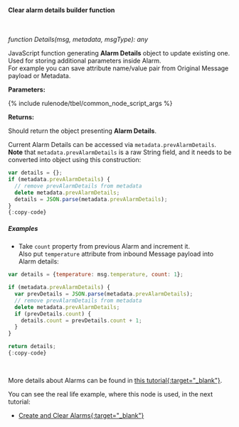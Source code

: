 #### Clear alarm details builder function

<div class="divider"></div>
<br/>

*function Details(msg, metadata, msgType): any*

JavaScript function generating **Alarm Details** object to update existing one. Used for storing additional parameters inside Alarm.<br>
For example you can save attribute name/value pair from Original Message payload or Metadata.

**Parameters:**

{% include rulenode/tbel/common_node_script_args %}

**Returns:**

Should return the object presenting **Alarm Details**.

Current Alarm Details can be accessed via `metadata.prevAlarmDetails`.<br>
**Note** that `metadata.prevAlarmDetails` is a raw String field, and it needs to be converted into object using this construction:

```javascript
var details = {};
if (metadata.prevAlarmDetails) {
  // remove prevAlarmDetails from metadata
  delete metadata.prevAlarmDetails;
  details = JSON.parse(metadata.prevAlarmDetails);
}
{:copy-code}
```

<div class="divider"></div>

##### Examples

<ul>
<li>
Take <code>count</code> property from previous Alarm and increment it.<br>
Also put <code>temperature</code> attribute from inbound Message payload into Alarm details:
</li>
</ul>

```javascript
var details = {temperature: msg.temperature, count: 1};

if (metadata.prevAlarmDetails) {
  var prevDetails = JSON.parse(metadata.prevAlarmDetails);
  // remove prevAlarmDetails from metadata
  delete metadata.prevAlarmDetails;
  if (prevDetails.count) {
    details.count = prevDetails.count + 1;
  }
}

return details;
{:copy-code}
```

<br>

More details about Alarms can be found in [this tutorial{:target="_blank"}](${siteBaseUrl}/docs/user-guide/alarms/).

You can see the real life example, where this node is used, in the next tutorial:

- [Create and Clear Alarms{:target="_blank"}](${siteBaseUrl}/docs/user-guide/rule-engine-2-0/tutorials/create-clear-alarms/)

<br>
<br>
